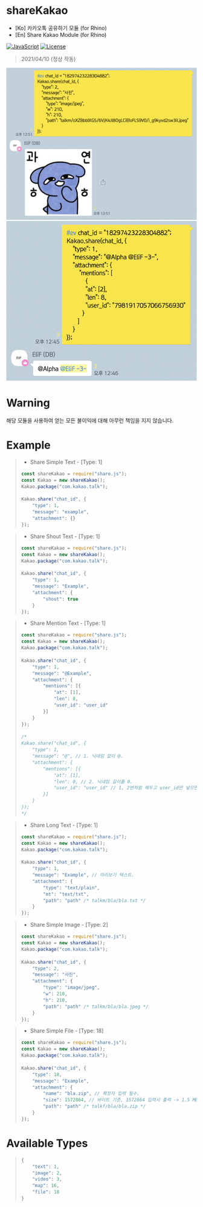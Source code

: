 # shareKakao

* [Ko] 카카오톡 공유하기 모듈 (for Rhino)
* [En] Share Kakao Module (for Rhino)

[![JavaScript](https://img.shields.io/badge/Built%20with-Javacript-informational?logo=javascript)](https://developer.mozilla.org/en-US/docs/Mozilla/Projects/Rhino)
[![License](https://img.shields.io/github/license/EliF-ASeN/shareKakao)](./LICENSE)

> 2021/04/10 (정상 작동)

![Alt text](sample/sample1.png)
![Alt text](sample/sample2.png)


# Warning
해당 모듈을 사용하여 얻는 모든 불이익에 대해 아무런 책임을 지지 않습니다.

# Example

> * Share Simple Text - [Type: 1]
> ``` javascript
> const shareKakao = require("share.js");
> const Kakao = new shareKakao();
> Kakao.package("com.kakao.talk");
>
> Kakao.share("chat_id", {
>     "type": 1,
>     "message": "example",
>     "attachment": {}
> });
>  ```
 
> * Share Shout Text - [Type: 1]
> ``` javascript
> const shareKakao = require("share.js");
> const Kakao = new shareKakao();
> Kakao.package("com.kakao.talk");
>
> Kakao.share("chat_id", {
>     "type": 1,
>     "message": "Example",
>     "attachment": {
>         "shout": true
>     }
> });
> ```

> * Share Mention Text - [Type: 1]
> ``` javascript
> const shareKakao = require("share.js");
> const Kakao = new shareKakao();
> Kakao.package("com.kakao.talk");
>
> Kakao.share("chat_id", {
>     "type": 1,
>     "message": "@Example",
>     "attachment": {
>         "mentions": [{
>             "at": [1],
>             "len": 8,
>             "user_id": "user_id"
>         }]
>     }
> });
>
> /*
> Kakao.share("chat_id", { 
>     "type": 1,
>     "message": "@", // 1. 닉네임 없이 @.
>     "attachment": {
>         "mentions": [{
>             "at": [1],
>             "len": 0, // 2. 닉네임 길이를 0.
>             "user_id": "user_id" // 1, 2번처럼 해두고 user_id만 넣으면 멘션 가능합니다.
>         }]
>     }
> });
> */
> ```

> * Share Long Text - [Type: 1]
> ``` javascript
> const shareKakao = require("share.js");
> const Kakao = new shareKakao();
> Kakao.package("com.kakao.talk");
>
> Kakao.share("chat_id", {
>     "type": 1,
>     "message": "Example", // 미리보기 텍스트.
>     "attachment": {
>         "type": "text/plain",
>         "mt": "text/txt",
>         "path": "path" /* talkm/bla/bla.txt */
>     }
> });
> ```

> * Share Simple Image - [Type: 2]
> ``` javascript
> const shareKakao = require("share.js");
> const Kakao = new shareKakao();
> Kakao.package("com.kakao.talk");
>
> Kakao.share("chat_id", {
>     "type": 2,
>     "message": "사진",
>     "attachment": {
>         "type": "image/jpeg",
>         "w": 210,
>         "h": 210,
>         "path": "path" /* talkm/bla/bla.jpeg */
>     }
> });
> ```

> * Share Simple File - [Type: 18]
> ``` javascript
> const shareKakao = require("share.js");
> const Kakao = new shareKakao();
> Kakao.package("com.kakao.talk");
>
> Kakao.share("chat_id", {
>     "type": 18,
>     "message": "Example",
>     "attachment": {
>         "name": "bla.zip", // 확장자 입력 필수.
>         "size": 1572864, // 바이트 기준, 1572864 입력시 출력 -> 1.5 MB
>         "path": "path" /* talkf/bla/bla.zip */
>     }
> });
> ```

# Available Types
> ``` javascript
> {
>     "text": 1,
>     "image": 2,
>     "video": 3,
>     "map": 16,
>     "file": 18
> }
> ```
